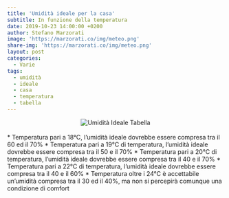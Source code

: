 ```yaml
---
title: 'Umidità ideale per la casa'
subtitle: In funzione della temperatura
date: 2019-10-23 14:00:00 +0200
author: Stefano Marzorati
image: 'https://marzorati.co/img/meteo.png'
share-img: 'https://marzorati.co/img/meteo.png'
layout: post
categories:
  - Varie
tags:
  - umidità
  - ideale
  - casa
  - temperatura
  - tabella
---
```

<center><img src="https://marzorati.co/img/post/umidita_ideale.jpg" alt="Umidità Ideale Tabella"></center>
<br>
* Temperatura pari a 18°C, l’umidità ideale dovrebbe essere compresa tra il 60 ed il 70%   
* Temperatura pari a 19°C di temperatura, l’umidità ideale dovrebbe essere compresa tra il 50 e il 70%   
* Temperatura pari a 20°C di temperatura, l’umidità ideale dovrebbe essere compresa tra il 40 e il 70%   
* Temperatura pari a 22°C di temperatura, l’umidità ideale dovrebbe essere compresa tra il 40 e il 60%   
* Temperatura oltre i 24°C è accettabile un’umidità compresa tra il 30 ed il 40%, ma non si percepirà comunque una condizione di comfort   

